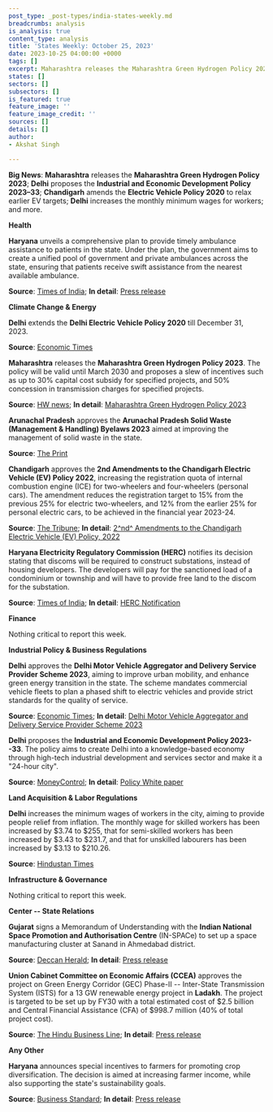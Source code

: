 ```yaml
---
post_type: _post-types/india-states-weekly.md
breadcrumbs: analysis
is_analysis: true
content_type: analysis
title: 'States Weekly: October 25, 2023'
date: 2023-10-25 04:00:00 +0000
tags: []
excerpt: Maharashtra releases the Maharashtra Green Hydrogen Policy 2023; Delhi proposes the Industrial and Economic Development Policy 2023–33; Chandigarh amends the Electric Vehicle Policy 2020 to relax earlier EV targets; Delhi increases the monthly minimum wages for workers; and more.
states: []
sectors: []
subsectors: []
is_featured: true
feature_image: ''
feature_image_credit: ''
sources: []
details: []
author:
- Akshat Singh

---
```


**Big News**: **Maharashtra** releases the **Maharashtra Green Hydrogen Policy 2023**; **Delhi** proposes the **Industrial and Economic Development Policy 2023–33**; **Chandigarh** amends the **Electric Vehicle Policy 2020** to relax earlier EV targets; **Delhi** increases the monthly minimum wages for workers; and more.

**Health**

**Haryana** unveils a comprehensive plan to provide timely ambulance assistance to patients in the state. Under the plan, the government aims to create a unified pool of government and private ambulances across the state, ensuring that patients receive swift assistance from the nearest available ambulance.  

**Source**: [Times of India](https://timesofindia.indiatimes.com/city/chandigarh/haryana-cm-unveils-ambulance-assistance-system-for-timely-patient-care/articleshow/104502069.cms); **In detail**: [Press release](https://acrobat.adobe.com/id/urn:aaid:sc:VA6C2:d7422af0-dc43-4d00-b85c-12e49e30d35f)

**Climate Change & Energy**

**Delhi** extends the **Delhi Electric Vehicle Policy 2020** till December 31, 2023. 

**Source**: [Economic Times](https://energy.economictimes.indiatimes.com/news/power/delhi-govt-extends-policy-meant-for-electric-vehicles-till-dec-31/104638216)

**Maharashtra** releases the **Maharashtra Green Hydrogen Policy 2023**. The policy will be valid until March 2030 and proposes a slew of incentives such as up to 30% capital cost subsidy for specified projects, and 50% concession in transmission charges for specified projects. 

**Source**: [HW news](https://hwnews.in/news/politics/maharashtra-govt-releases-green-hydrogen-policy/); **In detail**: [Maharashtra Green Hydrogen Policy 2023](https://www.teamleaseregtech.com/fileviewer/?f=https://avantiscdnprodstorage.blob.core.windows.net/legalupdatedocs/27266/Govt%20of%20Maharashtra%20approved%20the%20Maharashtra%20Green%20Hydrogen%20Policy%202023_October182023.pdf)

**Arunachal Pradesh** approves the **Arunachal Pradesh Solid Waste (Management & Handling) Byelaws 2023** aimed at improving the management of solid waste in the state. 

**Source**: [The Print](https://theprint.in/india/arunachal-cabinet-approves-amendment-of-state-industrial-investment-policy/1809248/)

**Chandigarh** approves the **2nd Amendments to the Chandigarh Electric Vehicle (EV) Policy 2022**, increasing the registration quota of internal combustion engine (ICE) for two-wheelers and four-wheelers (personal cars). The amendment reduces the registration target to 15% from the previous 25% for electric two-wheelers, and 12% from the earlier 25% for personal electric cars, to be achieved in the financial year 2023-24. 

**Source**: [The Tribune](https://www.tribuneindia.com/news/chandigarh/finally-ut-revises-ev-policy-554523); **In detail**: [2^nd^ Amendments to the Chandigarh Electric Vehicle (EV) Policy, 2022](https://chandigarh.gov.in/sites/default/files/up2023/crest23-ev2amnd-1910.PDF) 

**Haryana Electricity Regulatory Commission (HERC)** notifies its decision stating that discoms will be required to construct substations, instead of housing developers. The developers will pay for the sanctioned load of a condominium or township and will have to provide free land to the discom for the substation. 

**Source**: [Times of India](https://timesofindia.indiatimes.com/city/gurgaon/developers-not-to-build-power-infra-as-hry-brings-in-major-policy-change/articleshow/104482216.cms); **In detail**: [HERC Notification](https://herc.gov.in/WriteReadData/Pdf/R20230927a.pdf)

**Finance**

Nothing critical to report this week.

**Industrial Policy & Business Regulations**

**Delhi** approves the **Delhi Motor Vehicle Aggregator and Delivery Service Provider Scheme 2023**, aiming to improve urban mobility, and enhance green energy transition in the state. The scheme mandates commercial vehicle fleets to plan a phased shift to electric vehicles and provide strict standards for the quality of service. 

**Source**: [Economic Times](https://energy.economictimes.indiatimes.com/news/power/delhi-clears-motor-vehicle-aggregator-scheme-2023-file-sent-to-lg/104512531); **In detail**: [Delhi Motor Vehicle Aggregator and Delivery Service Provider Scheme 2023](https://transport.delhi.gov.in/sites/default/files/Transport/circulars-orders/motor_vehicle_act-hindi-english_23052023.pdf)

**Delhi** proposes the **Industrial and Economic Development Policy 2023--33**. The policy aims to create Delhi into a knowledge-based economy through high-tech industrial development and services sector and make it a "24-hour city". 

**Source**: [MoneyControl](https://www.moneycontrol.com/news/economy/policy/delhi-govt-industrial-policy-seeks-to-create-knowledge-based-economy-high-tech-development-in-national-capital-11578841.html); **In detail**: [Policy White paper](https://industries.delhi.gov.in/sites/default/files/Industries/circulars-orders/delhi_industrial_economic_development_policy_white_paper_18.08.2023_v2_1.pdf)

**Land Acquisition & Labor Regulations**

**Delhi** increases the minimum wages of workers in the city, aiming to provide people relief from inflation. The monthly wage for skilled workers has been increased by $3.74 to $255, that for semi-skilled workers has been increased by $3.43 to $231.7, and that for unskilled labourers has been increased by $3.13 to $210.26. 

**Source**: [Hindustan Times](https://www.hindustantimes.com/cities/delhi-news/delhi-govt-hikes-min-wage-new-rates-from-october-1-101697739645899.html)

**Infrastructure & Governance**

Nothing critical to report this week.

**Center -- State Relations**

**Gujarat** signs a Memorandum of Understanding with the **Indian National Space Promotion and Authorisation Centre** (IN-SPACe) to set up a space manufacturing cluster at Sanand in Ahmedabad district. 

**Source**: [Deccan Herald](https://www.deccanherald.com/india/gujarat/gujarat-govt-signs-mou-with-in-space-to-set-up-space-manufacturing-cluster-2732243); **In detail**: [Press release](https://acrobat.adobe.com/id/urn:aaid:sc:VA6C2:40ca5400-7a32-4208-a761-6d5a2795a0b3)

**Union Cabinet Committee on Economic Affairs (CCEA)** approves the project on Green Energy Corridor (GEC) Phase-II -- Inter-State Transmission System (ISTS) for a 13 GW renewable energy project in **Ladakh**. The project is targeted to be set up by FY30 with a total estimated cost of $2.5 billion and Central Financial Assistance (CFA) of $998.7 million (40% of total project cost). 

**Source**: [The Hindu Business Line](https://www.thehindubusinessline.com/news/national/cabinet-approves-transmission-system-for-13-gw-re-capacity-in-ladakh/article67434400.ece); **In detail**: [Press release](https://pib.gov.in/PressReleaseIframePage.aspx?PRID=1968732)

**Any Other**

**Haryana** announces special incentives to farmers for promoting crop diversification. The decision is aimed at increasing farmer income, while also supporting the state's sustainability goals. 

**Source**: [Business Standard](https://www.business-standard.com/industry/agriculture/haryana-giving-special-incentive-to-farmers-to-adopt-crop-diversification-123102200536_1.html); **In detail**: [Press release](https://acrobat.adobe.com/id/urn:aaid:sc:VA6C2:3e5b6aaf-dcb3-4b05-aec4-6aea55355825)
